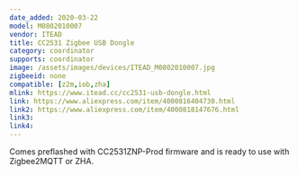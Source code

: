 ```yaml
---
date_added: 2020-03-22
model: M0802010007
vendor: ITEAD
title: CC2531 Zigbee USB Dongle
category: coordinator
supports: coordinator
image: /assets/images/devices/ITEAD_M0802010007.jpg
zigbeeid: none
compatible: [z2m,iob,zha]
mlink: https://www.itead.cc/cc2531-usb-dongle.html
link: https://www.aliexpress.com/item/4000816404730.html
link2: https://www.aliexpress.com/item/4000818147676.html
link3: 
link4: 
---
```

Comes preflashed with CC2531ZNP-Prod firmware and is ready to use with Zigbee2MQTT or ZHA.
